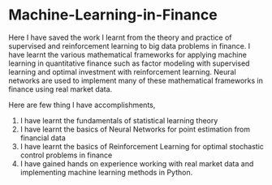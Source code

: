 # Machine-Learning-in-Finance

Here I have saved the work I learnt from the theory and practice of supervised and reinforcement learning to big data problems in finance. I have learnt the various mathematical frameworks for applying machine learning in quantitative finance such as factor modeling with supervised learning and optimal investment with reinforcement learning. Neural networks are used to implement many of these mathematical frameworks in finance using real market data.

Here are few thing I have accomplishments,

1. I have learnt the fundamentals of statistical learning theory
2. I have learnt the basics of Neural Networks for point estimation from financial data 
3. I have learnt the basics of Reinforcement Learning for optimal stochastic control problems in finance
4. I have gained hands on experience working with real market data and implementing machine learning methods in Python.
